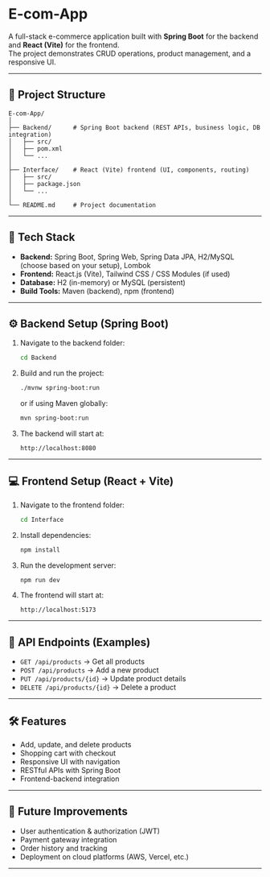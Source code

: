 # E-com-App

A full-stack e-commerce application built with **Spring Boot** for the backend and **React (Vite)** for the frontend.  
The project demonstrates CRUD operations, product management, and a responsive UI.

---

## 📂 Project Structure

```
E-com-App/
│
├── Backend/      # Spring Boot backend (REST APIs, business logic, DB integration)
│   ├── src/
│   ├── pom.xml
│   └── ...
│
├── Interface/    # React (Vite) frontend (UI, components, routing)
│   ├── src/
│   ├── package.json
│   └── ...
│
└── README.md     # Project documentation
```

---

## 🚀 Tech Stack

- **Backend:** Spring Boot, Spring Web, Spring Data JPA, H2/MySQL (choose based on your setup), Lombok  
- **Frontend:** React.js (Vite), Tailwind CSS / CSS Modules (if used)  
- **Database:** H2 (in-memory) or MySQL (persistent)  
- **Build Tools:** Maven (backend), npm (frontend)

---

## ⚙️ Backend Setup (Spring Boot)

1. Navigate to the backend folder:
   ```bash
   cd Backend
   ```

2. Build and run the project:
   ```bash
   ./mvnw spring-boot:run
   ```
   or if using Maven globally:
   ```bash
   mvn spring-boot:run
   ```

3. The backend will start at:
   ```
   http://localhost:8080
   ```

---

## 💻 Frontend Setup (React + Vite)

1. Navigate to the frontend folder:
   ```bash
   cd Interface
   ```

2. Install dependencies:
   ```bash
   npm install
   ```

3. Run the development server:
   ```bash
   npm run dev
   ```

4. The frontend will start at:
   ```
   http://localhost:5173
   ```

---

## 🔗 API Endpoints (Examples)

- `GET /api/products` → Get all products  
- `POST /api/products` → Add a new product  
- `PUT /api/products/{id}` → Update product details  
- `DELETE /api/products/{id}` → Delete a product  

---

## 🛠 Features

- Add, update, and delete products  
- Shopping cart with checkout  
- Responsive UI with navigation  
- RESTful APIs with Spring Boot  
- Frontend-backend integration

---

## 📌 Future Improvements

- User authentication & authorization (JWT)  
- Payment gateway integration  
- Order history and tracking  
- Deployment on cloud platforms (AWS, Vercel, etc.)

---

